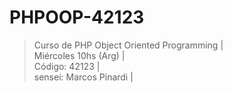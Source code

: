 # PHPOOP-42123
> Curso de PHP Object Oriented Programming |  
> Miércoles 10hs (Arg) |  
> Código: 42123 |  
> sensei: Marcos Pinardi |  

